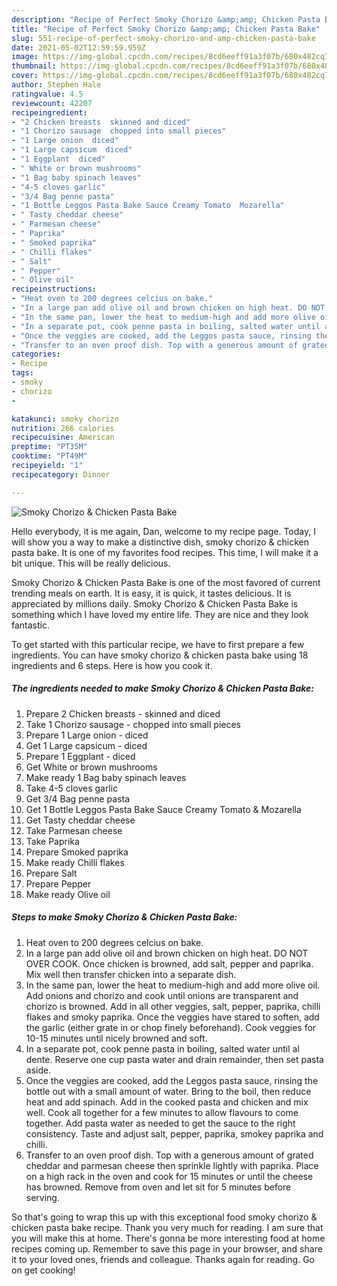 ```yaml
---
description: "Recipe of Perfect Smoky Chorizo &amp;amp; Chicken Pasta Bake"
title: "Recipe of Perfect Smoky Chorizo &amp;amp; Chicken Pasta Bake"
slug: 551-recipe-of-perfect-smoky-chorizo-and-amp-chicken-pasta-bake
date: 2021-05-02T12:59:59.959Z
image: https://img-global.cpcdn.com/recipes/8cd6eeff91a3f07b/680x482cq70/smoky-chorizo-chicken-pasta-bake-recipe-main-photo.jpg
thumbnail: https://img-global.cpcdn.com/recipes/8cd6eeff91a3f07b/680x482cq70/smoky-chorizo-chicken-pasta-bake-recipe-main-photo.jpg
cover: https://img-global.cpcdn.com/recipes/8cd6eeff91a3f07b/680x482cq70/smoky-chorizo-chicken-pasta-bake-recipe-main-photo.jpg
author: Stephen Hale
ratingvalue: 4.5
reviewcount: 42207
recipeingredient:
- "2 Chicken breasts  skinned and diced"
- "1 Chorizo sausage  chopped into small pieces"
- "1 Large onion  diced"
- "1 Large capsicum  diced"
- "1 Eggplant  diced"
- " White or brown mushrooms"
- "1 Bag baby spinach leaves"
- "4-5 cloves garlic"
- "3/4 Bag penne pasta"
- "1 Bottle Leggos Pasta Bake Sauce Creamy Tomato  Mozarella"
- " Tasty cheddar cheese"
- " Parmesan cheese"
- " Paprika"
- " Smoked paprika"
- " Chilli flakes"
- " Salt"
- " Pepper"
- " Olive oil"
recipeinstructions:
- "Heat oven to 200 degrees celcius on bake."
- "In a large pan add olive oil and brown chicken on high heat. DO NOT OVER COOK. Once chicken is browned, add salt, pepper and paprika. Mix well then transfer chicken into a separate dish."
- "In the same pan, lower the heat to medium-high and add more olive oil. Add onions and chorizo and cook until onions are transparent and chorizo is browned. Add in all other veggies, salt, pepper, paprika, chilli flakes and smoky paprika. Once the veggies have stared to soften, add the garlic (either grate in or chop finely beforehand). Cook veggies for 10-15 minutes until nicely browned and soft."
- "In a separate pot, cook penne pasta in boiling, salted water until al dente. Reserve one cup pasta water and drain remainder, then set pasta aside."
- "Once the veggies are cooked, add the Leggos pasta sauce, rinsing the bottle out with a small amount of water. Bring to the boil, then reduce heat and add spinach. Add in the cooked pasta and chicken and mix well. Cook all together for a few minutes to allow flavours to come together. Add pasta water as needed to get the sauce to the right consistency. Taste and adjust salt, pepper, paprika, smokey paprika and chilli."
- "Transfer to an oven proof dish. Top with a generous amount of grated cheddar and parmesan cheese then sprinkle lightly with paprika. Place on a high rack in the oven and cook for 15 minutes or until the cheese has browned. Remove from oven and let sit for 5 minutes before serving."
categories:
- Recipe
tags:
- smoky
- chorizo
- 

katakunci: smoky chorizo  
nutrition: 266 calories
recipecuisine: American
preptime: "PT35M"
cooktime: "PT49M"
recipeyield: "1"
recipecategory: Dinner

---
```



![Smoky Chorizo &amp; Chicken Pasta Bake](https://img-global.cpcdn.com/recipes/8cd6eeff91a3f07b/680x482cq70/smoky-chorizo-chicken-pasta-bake-recipe-main-photo.jpg)

Hello everybody, it is me again, Dan, welcome to my recipe page. Today, I will show you a way to make a distinctive dish, smoky chorizo &amp; chicken pasta bake. It is one of my favorites food recipes. This time, I will make it a bit unique. This will be really delicious.



Smoky Chorizo &amp; Chicken Pasta Bake is one of the most favored of current trending meals on earth. It is easy, it is quick, it tastes delicious. It is appreciated by millions daily. Smoky Chorizo &amp; Chicken Pasta Bake is something which I have loved my entire life. They are nice and they look fantastic.


To get started with this particular recipe, we have to first prepare a few ingredients. You can have smoky chorizo &amp; chicken pasta bake using 18 ingredients and 6 steps. Here is how you cook it.

<!--inarticleads1-->

##### The ingredients needed to make Smoky Chorizo &amp; Chicken Pasta Bake:

1. Prepare 2 Chicken breasts - skinned and diced
1. Take 1 Chorizo sausage - chopped into small pieces
1. Prepare 1 Large onion - diced
1. Get 1 Large capsicum - diced
1. Prepare 1 Eggplant - diced
1. Get  White or brown mushrooms
1. Make ready 1 Bag baby spinach leaves
1. Take 4-5 cloves garlic
1. Get 3/4 Bag penne pasta
1. Get 1 Bottle Leggos Pasta Bake Sauce Creamy Tomato &amp; Mozarella
1. Get  Tasty cheddar cheese
1. Take  Parmesan cheese
1. Take  Paprika
1. Prepare  Smoked paprika
1. Make ready  Chilli flakes
1. Prepare  Salt
1. Prepare  Pepper
1. Make ready  Olive oil




<!--inarticleads2-->

##### Steps to make Smoky Chorizo &amp; Chicken Pasta Bake:

1. Heat oven to 200 degrees celcius on bake.
1. In a large pan add olive oil and brown chicken on high heat. DO NOT OVER COOK. Once chicken is browned, add salt, pepper and paprika. Mix well then transfer chicken into a separate dish.
1. In the same pan, lower the heat to medium-high and add more olive oil. Add onions and chorizo and cook until onions are transparent and chorizo is browned. Add in all other veggies, salt, pepper, paprika, chilli flakes and smoky paprika. Once the veggies have stared to soften, add the garlic (either grate in or chop finely beforehand). Cook veggies for 10-15 minutes until nicely browned and soft.
1. In a separate pot, cook penne pasta in boiling, salted water until al dente. Reserve one cup pasta water and drain remainder, then set pasta aside.
1. Once the veggies are cooked, add the Leggos pasta sauce, rinsing the bottle out with a small amount of water. Bring to the boil, then reduce heat and add spinach. Add in the cooked pasta and chicken and mix well. Cook all together for a few minutes to allow flavours to come together. Add pasta water as needed to get the sauce to the right consistency. Taste and adjust salt, pepper, paprika, smokey paprika and chilli.
1. Transfer to an oven proof dish. Top with a generous amount of grated cheddar and parmesan cheese then sprinkle lightly with paprika. Place on a high rack in the oven and cook for 15 minutes or until the cheese has browned. Remove from oven and let sit for 5 minutes before serving.




So that's going to wrap this up with this exceptional food smoky chorizo &amp; chicken pasta bake recipe. Thank you very much for reading. I am sure that you will make this at home. There's gonna be more interesting food at home recipes coming up. Remember to save this page in your browser, and share it to your loved ones, friends and colleague. Thanks again for reading. Go on get cooking!
